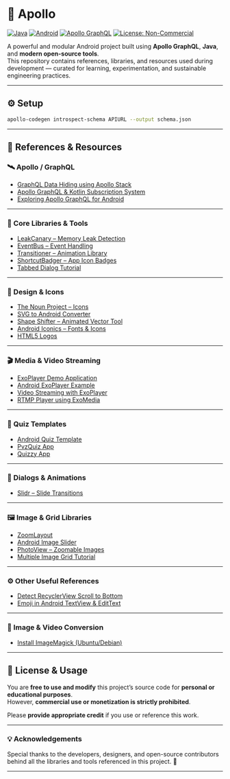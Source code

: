 # 🚀 Apollo

[![Java](https://img.shields.io/badge/Language-Java-blue)](https://www.java.com)
[![Android](https://img.shields.io/badge/Platform-Android-green)](https://developer.android.com/)
[![Apollo GraphQL](https://img.shields.io/badge/Powered%20by-Apollo%20GraphQL-orange)](https://www.apollographql.com/)
[![License: Non-Commercial](https://img.shields.io/badge/License-Non--Commercial-red)](#license--usage)

A powerful and modular Android project built using **Apollo GraphQL**, **Java**, and **modern open-source tools**.  
This repository contains references, libraries, and resources used during development — curated for learning, experimentation, and sustainable engineering practices.

---

## ⚙️ Setup

```bash
apollo-codegen introspect-schema APIURL --output schema.json
```

---

## 🔗 References & Resources

### 🛰️ Apollo / GraphQL
- [GraphQL Data Hiding using Apollo Stack](https://itnext.io/graphql-data-hiding-using-apollo-stack-ad1ea92fa85c)
- [Apollo GraphQL & Kotlin Subscription System](https://medium.com/@abody/apollo-graphql-and-kotlin-create-a-back-to-back-subscription-system-860b51389179)
- [Exploring Apollo GraphQL for Android](https://blog.antariksh.dev/exploring-apollo-graphql-for-android-real-world-examples-ck00t4osc001yb4s1naj302my)

---

### 🧩 Core Libraries & Tools
- [LeakCanary – Memory Leak Detection](https://github.com/square/leakcanary)
- [EventBus – Event Handling](https://github.com/greenrobot/EventBus)
- [Transitioner – Animation Library](https://github.com/dev-labs-bg/transitioner)
- [ShortcutBadger – App Icon Badges](https://github.com/leolin310148/ShortcutBadger)
- [Tabbed Dialog Tutorial](https://github.com/kunmi/BlogTutorials/tree/master/TabbedDialog)

---

### 🎨 Design & Icons
- [The Noun Project – Icons](https://thenounproject.com/search/?q=jobs&i=2043816)
- [SVG to Android Converter](http://inloop.github.io/svg2android/)
- [Shape Shifter – Animated Vector Tool](https://shapeshifter.design/)
- [Android Iconics – Fonts & Icons](https://github.com/mikepenz/Android-Iconics)
- [HTML5 Logos](https://seeklogo.com/search?q=html5)

---

### 🎬 Media & Video Streaming
- [ExoPlayer Demo Application](https://exoplayer.dev/demo-application.html)
- [Android ExoPlayer Example](https://www.blueappsoftware.com/android-exoplayer-example/)
- [Video Streaming with ExoPlayer](https://androidwave.com/video-streaming-exoplayer-in-android/)
- [RTMP Player using ExoMedia](https://medium.com/@KarthikPonnam/rtmp-player-android-using-exo-media-player-ac7a012b7a25)

---

### 🧠 Quiz Templates
- [Android Quiz Template](https://github.com/ghiottolino/android-quiz-template)
- [PvzQuiz App](https://github.com/bundeeteddee/PvzQuiz)
- [Quizzy App](https://github.com/MahmoudMabrok/Quizzy_app)

---

### 💬 Dialogs & Animations
- [Slidr – Slide Transitions](https://github.com/r0adkll/Slidr)

---

### 🖼️ Image & Grid Libraries
- [ZoomLayout](https://github.com/natario1/ZoomLayout)
- [Android Image Slider](https://github.com/daimajia/AndroidImageSlider)
- [PhotoView – Zoomable Images](https://github.com/chrisbanes/PhotoView)
- [Multiple Image Grid Tutorial](https://abhilunagaria.blogspot.com/2016/06/best-way-to-display-multiple-postImage-grid_8.html)

---

### ⚙️ Other Useful References
- [Detect RecyclerView Scroll to Bottom](https://medium.com/@ayhamorfali/android-detect-when-the-recyclerview-reaches-the-bottom-43f810430e1e)
- [Emoji in Android TextView & EditText](https://stackoverflow.com/questions/48622273/how-to-implement-emoji-on-android-textview-and-edit-text-for-starters)

---

### 🧰 Image & Video Conversion
- [Install ImageMagick (Ubuntu/Debian)](https://www.tecmint.com/install-imagemagick-on-debian-ubuntu/)

---

## 📝 License & Usage

You are **free to use and modify** this project’s source code for **personal or educational purposes**.  
However, **commercial use or monetization is strictly prohibited**.  

Please **provide appropriate credit** if you use or reference this work.

---

### 💡 Acknowledgements
Special thanks to the developers, designers, and open-source contributors behind all the libraries and tools referenced in this project. 🙌

---
